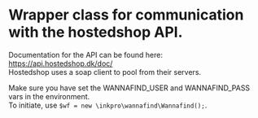 # Wrapper class for communication with the hostedshop API.

Documentation for the API can be found here: https://api.hostedshop.dk/doc/  
Hostedshop uses a soap client to pool from their servers.

Make sure you have set the WANNAFIND_USER and WANNAFIND_PASS vars in the environment.  
To initiate, use `$wf = new \inkpro\wannafind\Wannafind();`.